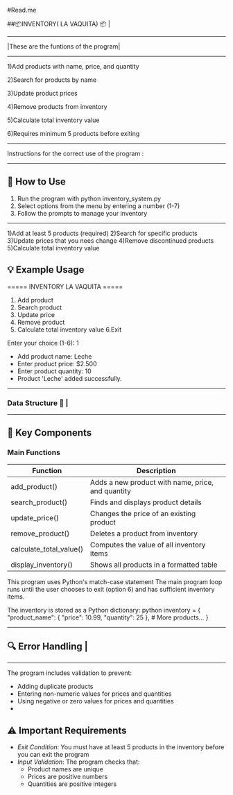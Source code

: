 #Read.me


##📦INVENTORY( LA VAQUITA) 📦 |
*************************************
|These are the funtions of the program|
**************************************
1)Add products with name, price, and quantity

2)Search for products by name

3)Update product prices

4)Remove products from inventory

5)Calculate total inventory value

6)Requires minimum 5 products before exiting

***********************************************
Instructions for the correct use of the program :
***********************************************
 ## 🚀 How to Use
 1. Run the program with python inventory_system.py
2. Select options from the menu by entering a number (1-7)
3. Follow the prompts to manage your inventory
***********************************************
1)Add at least 5 products (required)
2)Search for specific products
3)Update prices that you nees change
4)Remove discontinued products
5)Calculate total inventory value
## 💡 Example Usage
===== INVENTORY LA VAQUITA =====
1. Add product
2. Search product
3. Update price
4. Remove product
5. Calculate total inventory value
6.Exit

Enter your choice (1-6): 1
 + Add product name: Leche
 + Enter product price: $2.500
 + Enter product quantity: 10
 + Product 'Leche' added successfully.

**********************************************
### Data Structure 📝                          |
**********************************************
## 🔑 Key Components

### Main Functions

| Function | Description |
|----------|-------------|
| add_product() | Adds a new product with name, price, and quantity |
| search_product() | Finds and displays product details |
| update_price() | Changes the price of an existing product |
| remove_product() | Deletes a product from inventory |
| calculate_total_value() | Computes the value of all inventory items |
| display_inventory() | Shows all products in a formatted table |


This program uses Python's match-case statement
The main program loop runs until the user chooses to exit (option 6) 
and has sufficient inventory items.

The inventory is stored as a Python dictionary:
python
inventory = {
    "product_name": {
        "price": 10.99,
        "quantity": 25
    },
    # More products...
}
**********************************************
## 🔍 Error Handling                         |
**********************************************
The program includes validation to prevent:
   + Adding duplicate products
   + Entering non-numeric values for prices and quantities
   + Using negative or zero values for prices and quantities
   + 
## ⚠ Important Requirements

- *Exit Condition*: You must have at least 5 products in the inventory before you can exit the program
- *Input Validation*: The program checks that:
  - Product names are unique
  - Prices are positive numbers
  - Quantities are positive integers



